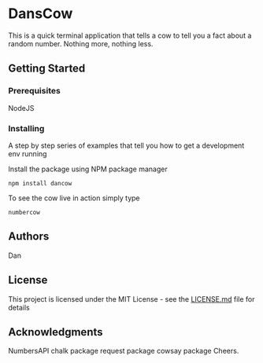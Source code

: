 # DansCow

This is a quick terminal application that tells a cow to tell you a fact about a random
number. Nothing more, nothing less.

## Getting Started

### Prerequisites

NodeJS



### Installing

A step by step series of examples that tell you how to get a development env running

Install the package using NPM package manager

```
npm install dancow
```



To see the cow live in action simply type

```
numbercow
```




## Authors

Dan

## License

This project is licensed under the MIT License - see the [LICENSE.md](LICENSE.md) file for details

## Acknowledgments

NumbersAPI
chalk package
request package
cowsay package
Cheers.
